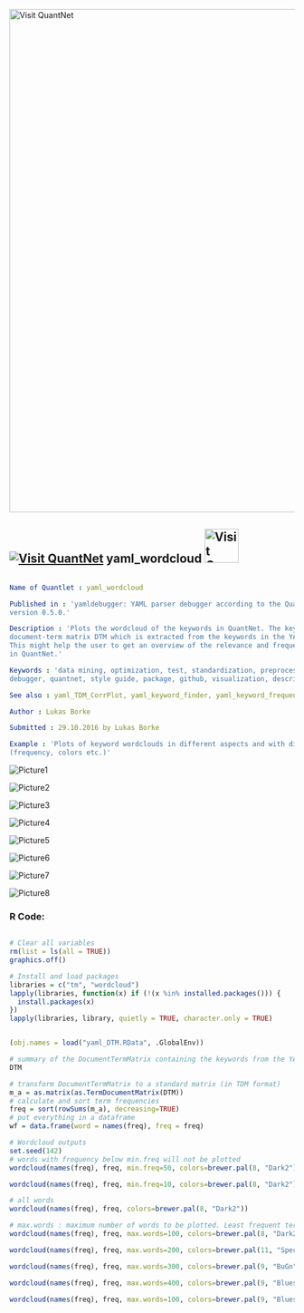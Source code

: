 
[<img src="https://github.com/QuantLet/Styleguide-and-FAQ/blob/master/pictures/banner.png" width="888" alt="Visit QuantNet">](http://quantlet.de/)

## [<img src="https://github.com/QuantLet/Styleguide-and-FAQ/blob/master/pictures/qloqo.png" alt="Visit QuantNet">](http://quantlet.de/) **yaml_wordcloud** [<img src="https://github.com/QuantLet/Styleguide-and-FAQ/blob/master/pictures/QN2.png" width="60" alt="Visit QuantNet 2.0">](http://quantlet.de/)

```yaml

Name of Quantlet : yaml_wordcloud

Published in : 'yamldebugger: YAML parser debugger according to the QuantNet style guide. R package
version 0.5.0.'

Description : 'Plots the wordcloud of the keywords in QuantNet. The keywords are taken from
document-term matrix DTM which is extracted from the keywords in the YAML meta info in Quantlets.
This might help the user to get an overview of the relevance and frequency of the existing keywords
in QuantNet.'

Keywords : 'data mining, optimization, test, standardization, preprocessing, yaml, parser,
debugger, quantnet, style guide, package, github, visualization, descriptive-statistics, wordcloud'

See also : yaml_TDM_CorrPlot, yaml_keyword_finder, yaml_keyword_frequency

Author : Lukas Borke

Submitted : 29.10.2016 by Lukas Borke

Example : 'Plots of keyword wordclouds in different aspects and with different parameters
(frequency, colors etc.)'

```

![Picture1](yaml_wordcloud_1.png)

![Picture2](yaml_wordcloud_2.png)

![Picture3](yaml_wordcloud_3.png)

![Picture4](yaml_wordcloud_4.png)

![Picture5](yaml_wordcloud_5.png)

![Picture6](yaml_wordcloud_6.png)

![Picture7](yaml_wordcloud_7.png)

![Picture8](yaml_wordcloud_8.png)


### R Code:
```r

# Clear all variables
rm(list = ls(all = TRUE))
graphics.off()

# Install and load packages
libraries = c("tm", "wordcloud")
lapply(libraries, function(x) if (!(x %in% installed.packages())) {
  install.packages(x)
})
lapply(libraries, library, quietly = TRUE, character.only = TRUE)


(obj.names = load("yaml_DTM.RData", .GlobalEnv))

# summary of the DocumentTermMatrix containing the keywords from the YAML meta info in Quantlets
DTM

# transform DocumentTermMatrix to a standard matrix (in TDM format)
m_a = as.matrix(as.TermDocumentMatrix(DTM))
# calculate and sort term frequencies
freq = sort(rowSums(m_a), decreasing=TRUE)
# put everything in a dataframe
wf = data.frame(word = names(freq), freq = freq)

# Wordcloud outputs
set.seed(142)
# words with frequency below min.freq will not be plotted
wordcloud(names(freq), freq, min.freq=50, colors=brewer.pal(8, "Dark2"))

wordcloud(names(freq), freq, min.freq=10, colors=brewer.pal(8, "Dark2"))

# all words
wordcloud(names(freq), freq, colors=brewer.pal(8, "Dark2"))

# max.words : maximum number of words to be plotted. Least frequent terms dropped
wordcloud(names(freq), freq, max.words=100, colors=brewer.pal(8, "Dark2"))

wordcloud(names(freq), freq, max.words=200, colors=brewer.pal(11, "Spectral"))

wordcloud(names(freq), freq, max.words=300, colors=brewer.pal(9, "BuGn"))

wordcloud(names(freq), freq, max.words=400, colors=brewer.pal(9, "Blues"))

wordcloud(names(freq), freq, max.words=100, colors=brewer.pal(9, "Blues"))

```

